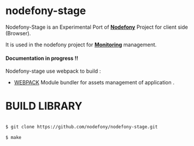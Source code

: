 # nodefony-stage

Nodefony-Stage is an Experimental Port of **[Nodefony](https://github.com/nodefony/nodefony)** Project for client side (Browser).

It is used in the nodefony project for **[Monitoring](https://nodefony.net/nodefony)** management.



#### Documentation in progress !!



Nodefony-stage use webpack to build :

- [WEBPACK](https://webpack.js.org/) Module bundler for assets management of application .


# BUILD LIBRARY
```bash

$ git clone https://github.com/nodefony/nodefony-stage.git

$ make 

```

